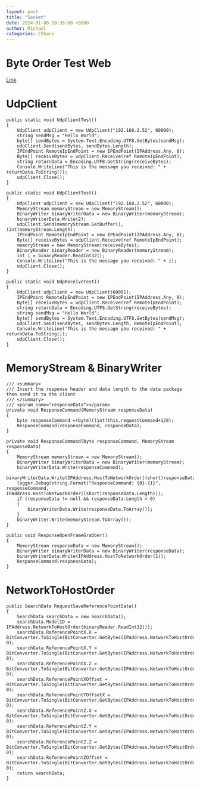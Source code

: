 ```yaml
---
layout: post
title: "Socket"
date: 2024-01-06 10:36:00 +0800
author: Michael
categories: CSharp
---
```


# Byte Order Test Web
[Link](https://www.h-schmidt.net/FloatConverter/IEEE754.html)

# UdpClient
    public static void UdpClientTest()
    {
        UdpClient udpClient = new UdpClient("192.168.2.52", 60000);
        string sendMsg = "Hello World";
        byte[] sendBytes = System.Text.Encoding.UTF8.GetBytes(sendMsg);
        udpClient.Send(sendBytes, sendBytes.Length);
        IPEndPoint RemoteIpEndPoint = new IPEndPoint(IPAddress.Any, 0);
        Byte[] receiveBytes = udpClient.Receive(ref RemoteIpEndPoint);
        string returnData = Encoding.UTF8.GetString(receiveBytes);
        Console.WriteLine("This is the message you received: " + returnData.ToString());
        udpClient.Close();
    }

    public static void UdpClientTest()
    {
        UdpClient udpClient = new UdpClient("192.168.2.52", 60000);
        MemoryStream memoryStream = new MemoryStream();
        BinaryWriter binaryWriterData = new BinaryWriter(memoryStream);
        binaryWriterData.Write(2);
        udpClient.Send(memoryStream.GetBuffer(), (int)memoryStream.Length);
        IPEndPoint RemoteIpEndPoint = new IPEndPoint(IPAddress.Any, 0);
        Byte[] receiveBytes = udpClient.Receive(ref RemoteIpEndPoint);
        memoryStream = new MemoryStream(receiveBytes);
        BinaryReader binaryReader = new BinaryReader(memoryStream);
        int i = binaryReader.ReadInt32();
        Console.WriteLine("This is the message you received: " + i);
        udpClient.Close();
    }

    public static void UdpReceiveTest()
    {
        UdpClient udpClient = new UdpClient(60001);
        IPEndPoint RemoteIpEndPoint = new IPEndPoint(IPAddress.Any, 0);
        Byte[] receiveBytes = udpClient.Receive(ref RemoteIpEndPoint);
        string returnData = Encoding.UTF8.GetString(receiveBytes);
        string sendMsg = "Hello World";
        byte[] sendBytes = System.Text.Encoding.UTF8.GetBytes(sendMsg);
        udpClient.Send(sendBytes, sendBytes.Length, RemoteIpEndPoint);
        Console.WriteLine("This is the message you received: " + returnData.ToString());
        udpClient.Close();
    }

# MemoryStream & BinaryWriter
    /// <summary>
    /// Insert the response header and data length to the data package then send it to the client
    /// </summary>
    /// <param name="responseData"></param>
    private void ResponseCommand(MemoryStream responseData)
    {
        byte responseCommand =(byte)((int)this.requestCommand+128);
        ResponseCommand(responseCommand, responseData);
    }

    private void ResponseCommand(byte responseCommand, MemoryStream responseData)
    {
        MemoryStream memoryStream = new MemoryStream();
        BinaryWriter binaryWriterData = new BinaryWriter(memoryStream);
        binaryWriterData.Write(responseCommand);
        binaryWriterData.Write(IPAddress.HostToNetworkOrder((short)responseData.Length));
        logger.Debug(string.Format("ResponseCommand: {0}-{1}", responseCommand, IPAddress.HostToNetworkOrder((short)responseData.Length)));
        if (responseData != null && responseData.Length > 0)
        {
            binaryWriterData.Write(responseData.ToArray());
        }
        binaryWriter.Write(memoryStream.ToArray());
    }

    public void ResponseOpenFrameGrabber()
    {
        MemoryStream responseData = new MemoryStream();
        BinaryWriter binaryWriterData = new BinaryWriter(responseData);
        binaryWriterData.Write(IPAddress.HostToNetworkOrder(1));
        ResponseCommand(responseData);
    }

# NetworkToHostOrder
    public SearchData RequestSaveReferencePointData()
    {
        SearchData searchData = new SearchData();
        searchData.ModelID = IPAddress.NetworkToHostOrder(binaryReader.ReadInt32());
        searchData.ReferencePointX.X = BitConverter.ToSingle(BitConverter.GetBytes(IPAddress.NetworkToHostOrder(binaryReader.ReadInt32())), 0);
        searchData.ReferencePointX.Y = BitConverter.ToSingle(BitConverter.GetBytes(IPAddress.NetworkToHostOrder(binaryReader.ReadInt32())), 0);
        searchData.ReferencePointX.Z = BitConverter.ToSingle(BitConverter.GetBytes(IPAddress.NetworkToHostOrder(binaryReader.ReadInt32())), 0);
        searchData.ReferencePointXOffset = BitConverter.ToSingle(BitConverter.GetBytes(IPAddress.NetworkToHostOrder(binaryReader.ReadInt32())), 0);
        searchData.ReferencePointYOffsetX = BitConverter.ToSingle(BitConverter.GetBytes(IPAddress.NetworkToHostOrder(binaryReader.ReadInt32())), 0);
        searchData.ReferencePointZ.X = BitConverter.ToSingle(BitConverter.GetBytes(IPAddress.NetworkToHostOrder(binaryReader.ReadInt32())), 0);
        searchData.ReferencePointZ.Y = BitConverter.ToSingle(BitConverter.GetBytes(IPAddress.NetworkToHostOrder(binaryReader.ReadInt32())), 0);
        searchData.ReferencePointZ.Z = BitConverter.ToSingle(BitConverter.GetBytes(IPAddress.NetworkToHostOrder(binaryReader.ReadInt32())), 0);
        searchData.ReferencePointZOffset = BitConverter.ToSingle(BitConverter.GetBytes(IPAddress.NetworkToHostOrder(binaryReader.ReadInt32())), 0);
        return searchData;
    }
